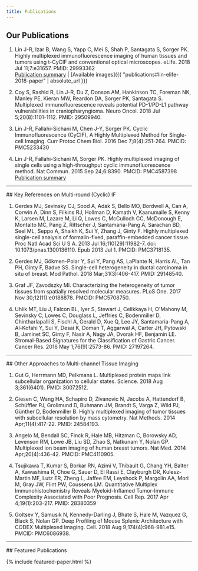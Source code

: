 ```yaml
---
title: Publications
---
```


## Our Publications

1. Lin J-R, Izar B, Wang S, Yapp C, Mei S, Shah P, Santagata S, Sorger PK. Highly 
   multiplexed immunofluorescence imaging of human tissues and tumors using t-CyCIF 
   and conventional optical microscopes. eLife. 2018 Jul 11;7:e31657. PMID: 29993362
   <br/>
   [Publication summary](http://lincs.hms.harvard.edu/lin-elife-2018/) | [Available images]({{ "publications#lin-elife-2018-paper" | absolute_url }})

1. Coy S, Rashid R, Lin J-R, Du Z, Donson AM, Hankinson TC, Foreman NK, Manley PE,
Kieran MW, Reardon DA, Sorger PK, Santagata S. Multiplexed immunofluorescence
reveals potential PD-1/PD-L1 pathway vulnerabilities in craniopharyngioma. Neuro 
Oncol. 2018 Jul 5;20(8):1101-1112. PMID: 29509940.

1. Lin J-R, Fallahi-Sichani M, Chen J-Y, Sorger PK. Cyclic Immunofluorescence
   (CyCIF), A Highly Multiplexed Method for Single-cell Imaging. Curr Protoc
   Chem Biol. 2016 Dec 7;8(4):251-264. PMCID: PMC5233430

1. Lin J-R, Fallahi-Sichani M, Sorger PK. Highly multiplexed imaging of single
   cells using a high-throughput cyclic immunofluorescence method. Nat Commun.
   2015 Sep 24;6:8390. PMCID: PMC4587398
   <br/>
   [Publication summary](http://lincs.hms.harvard.edu/lin-natcommun-2015/)

<hr class="mt-5"/>
## Key References on Multi-round (Cyclic) IF

1. Gerdes MJ, Sevinsky CJ, Sood A, Adak S, Bello MO, Bordwell A, Can A, Corwin A,
Dinn S, Filkins RJ, Hollman D, Kamath V, Kaanumalle S, Kenny K, Larsen M, Lazare 
M, Li Q, Lowes C, McCulloch CC, McDonough E, Montalto MC, Pang Z, Rittscher J,
Santamaria-Pang A, Sarachan BD, Seel ML, Seppo A, Shaikh K, Sui Y, Zhang J, Ginty
F. Highly multiplexed single-cell analysis of formalin-fixed, paraffin-embedded
cancer tissue. Proc Natl Acad Sci U S A. 2013 Jul 16;110(29):11982-7. doi:
10.1073/pnas.1300136110. Epub 2013 Jul 1. PMCID: PMC3718135.

1. Gerdes MJ, Gökmen-Polar Y, Sui Y, Pang AS, LaPlante N, Harris AL, Tan PH,
Ginty F, Badve SS. Single-cell heterogeneity in ductal carcinoma in situ of
breast. Mod Pathol. 2018 Mar;31(3):406-417. PMID: 29148540.

1. Graf JF, Zavodszky MI. Characterizing the heterogeneity of tumor tissues from 
spatially resolved molecular measures. PLoS One. 2017 Nov 30;12(11):e0188878.
 PMCID: PMC5708750.

1. Uhlik MT, Liu J, Falcon BL, Iyer S, Stewart J, Celikkaya H, O'Mahony M,
Sevinsky C, Lowes C, Douglass L, Jeffries C, Bodenmiller D, Chintharlapalli S,
Fischl A, Gerald D, Xue Q, Lee JY, Santamaria-Pang A, Al-Kofahi Y, Sui Y, Desai
K, Doman T, Aggarwal A, Carter JH, Pytowski B, Jaminet SC, Ginty F, Nasir A, Nagy
JA, Dvorak HF, Benjamin LE. Stromal-Based Signatures for the Classification of
Gastric Cancer. Cancer Res. 2016 May 1;76(9):2573-86. PMID: 27197264.

<hr class="mt-5"/>
## Other Approaches to Multi-channel Tissue Imaging

1. Gut G, Herrmann MD, Pelkmans L. Multiplexed protein maps link subcellular
organization to cellular states. Science. 2018 Aug 3;361(6401). PMID: 30072512.

1. Giesen C, Wang HA, Schapiro D, Zivanovic N, Jacobs A, Hattendorf B, Schüffler 
PJ, Grolimund D, Buhmann JM, Brandt S, Varga Z, Wild PJ, Günther D, Bodenmiller
B. Highly multiplexed imaging of tumor tissues with subcellular resolution by
mass cytometry. Nat Methods. 2014 Apr;11(4):417-22. PMID: 24584193.

1. Angelo M, Bendall SC, Finck R, Hale MB, Hitzman C, Borowsky AD, Levenson RM,
Lowe JB, Liu SD, Zhao S, Natkunam Y, Nolan GP. Multiplexed ion beam imaging of
human breast tumors. Nat Med. 2014 Apr;20(4):436-42. PMCID: PMC4110905.

1. Tsujikawa T, Kumar S, Borkar RN, Azimi V, Thibault G, Chang YH, Balter A,
Kawashima R, Choe G, Sauer D, El Rassi E, Clayburgh DR, Kulesz-Martin MF, Lutz
ER, Zheng L, Jaffee EM, Leyshock P, Margolin AA, Mori M, Gray JW, Flint PW,
Coussens LM. Quantitative Multiplex Immunohistochemistry Reveals Myeloid-Inflamed
Tumor-Immune Complexity Associated with Poor Prognosis. Cell Rep. 2017 Apr
4;19(1):203-217. PMID: 28380359

1. Goltsev Y, Samusik N, Kennedy-Darling J, Bhate S, Hale M, Vazquez G, Black S, 
Nolan GP. Deep Profiling of Mouse Splenic Architecture with CODEX Multiplexed
Imaging. Cell. 2018 Aug 9;174(4):968-981.e15. PMCID: PMC6086938.



<hr class="mt-5"/>
## Featured Publications

{% include featured-paper.html %}